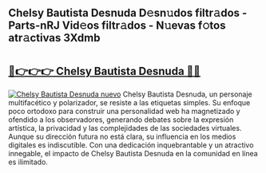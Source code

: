 ## Chelsy Bautista Desnuda D𝚎sn𝚞dos filtr𝚊dos - Parts-nRJ Vid𝚎os filtr𝚊dos - N𝚞evas f𝚘tos atr𝚊ctivas 3Xdmb

# <h2><a href="http://mb3k80t.tromn.icu/?c=Chelsy+Bautista+Desnuda">🔗👉👉👉 Chelsy Bautista Desnuda 🔗🔗</a></h2>

[![Chelsy Bautista Desnuda nuevo](https://i.imgur.com/pEAQMta.gif)](http://mb3k80t.tromn.icu/?c=Chelsy+Bautista+Desnuda)
Chelsy Bautista Desnuda, un personaje multifacético y polarizador, se resiste a las etiquetas simples. Su enfoque poco ortodoxo para construir una personalidad web ha magnetizado y ofendido a los observadores, generando debates sobre la expresión artística, la privacidad y las complejidades de las sociedades virtuales. Aunque su dirección futura no está clara, su influencia en los medios digitales es indiscutible. Con una dedicación inquebrantable y un atractivo innegable, el impacto de Chelsy Bautista Desnuda en la comunidad en línea es ilimitado.
